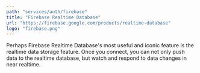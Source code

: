 ```yaml
---
path: "services/auth/firebase"
title: "Firebase Realtime Database"
url: "https://firebase.google.com/products/realtime-database"
logo: "firebase.png"
---
```


Perhaps Firebase Realtime Database's most useful and iconic feature is the realtime data storage feature. Once you connect, you can not only push data to the realtime database, but watch and respond to data changes in near realtime.
